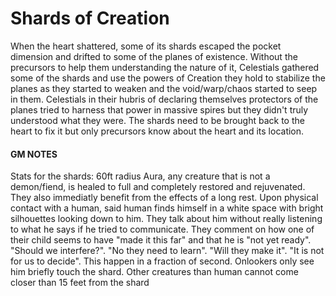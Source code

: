 # Shards of Creation

When the heart shattered, some of its shards escaped the pocket dimension and drifted to some of the planes of existence. Without the precursors to help them understanding the nature of it, Celestials gathered some of the shards and use the powers of Creation they hold to stabilize the planes as they started to weaken and the void/warp/chaos started to seep in them.
Celestials in their hubris of declaring themselves protectors of the planes tried to harness that power in massive spires but they didn't truly understood what they were.
The shards need to be brought back to the heart to fix it but only precursors know about the heart and its location.

>>>
#### GM NOTES
Stats for the shards: 60ft radius Aura, any creature that is not a demon/fiend, is healed to full and completely restored and rejuvenated. They also immediatly benefit from the effects of a long rest.
Upon physical contact with a human, said human finds himself in a white space with bright silhouettes looking down to him. They talk about him without really listening to what he says if he tried to communicate. They comment on how one of their child seems to have "made it this far" and that he is "not yet ready". "Should we interfere?". "No they need to learn". "Will they make it". "It is not for us to decide".
This happen in a fraction of second. Onlookers only see him briefly touch the shard.
Other creatures than human cannot come closer than 15 feet from the shard
>>>
